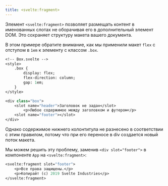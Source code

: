 ```yaml
---
title: <svelte:fragment>
---
```


Элемент `<svelte:fragment>` позволяет размещать контент в именованных слотах не оборачивая его в дополнительный элемент DOM. Это сохраняет структуру макета вашего документа.

В этом примере обратите внимание, как мы применили макет `flex` с отступом в `1em` к элементу с классом `.box`.

```sv
<!-- Box.svelte -->
<style>
    .box {		
        display: flex;
        flex-direction: column;
        gap: 1em;
    }
</style>

<div class="box">
    <slot name="header">Заголовок не задан</slot>
        <p>Любое содержимое между заголовком и футером</p>
    <slot name="footer"></slot>
</div>
```

Однако содержимое нижнего колонтитула не разнесено в соответствии с этим правилом, потому что при его переносе в div создается новый поток макета.

Мы можем решить эту проблему, заменив `<div slot="footer">` в компоненте `App` на `<svelte:fragment>`:

```sv
<svelte:fragment slot="footer">
    <p>Все права защищены.</p>
    <p>Копирайт (c) 2019 Svelte Industries</p>
</svelte:fragment>
```